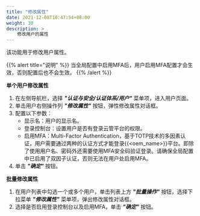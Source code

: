 ```yaml
---
title: "修改属性"
date: 2021-12-08T10:47:54+08:00
weight: 30
description: >
    修改用户的属性
---
```



该功能用于修改用户属性。

{{% alert title="说明" %}}
当全局配置中启用MFA后，用户启用MFA配置才会生效，否则配置后也不会生效。
{{% /alert %}}

**单个用户修改属性**

1. 在左侧导航栏，选择 **_"认证与安全/认证体系/用户"_** 菜单项，进入用户页面。
2. 单击用户右侧操作列 **_"修改属性"_** 按钮，弹性修改属性对话框。
2. 配置以下参数：
    - 显示名：用户的显示名。
    - 登录控制台：设置用户是否有登录云管平台的权限。
    - 启用MFA：Multi-Factor Authentication，基于TOTP技术的多因素认证，用户需要通过两种的认证方式才能登录{{<oem_name>}}平台。即除了使用用户名、密码外还需要使用MFA安全码验证登录。请确保全局配置中已启用了双因子认证，否则无法在用户处启用MFA。
3. 单击 **_"确定"_** 按钮。

**批量修改属性**

1. 在用户列表中勾选一个或多个用户，单击列表上方 **_"批量操作"_** 按钮，选择下拉菜单 **_"修改属性"_** 菜单项，弹出修改属性对话框。
2. 选择是否启用登录控制台以及启用MFA，单击 **_"确定"_** 按钮。
